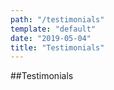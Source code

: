 ```yaml
---
path: "/testimonials"
template: "default"
date: "2019-05-04"
title: "Testimonials"
---
```


##Testimonials